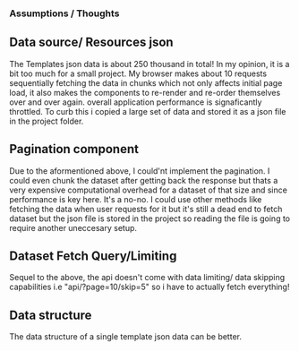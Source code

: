 ### Assumptions / Thoughts

## Data source/ Resources json
  The Templates json data is about 250 thousand in total! In my opinion, it is a bit too much for 
  a small project. My browser makes about 10 requests sequentially fetching the data in chunks which
  not only affects initial page load, it also makes the components to re-render and re-order themselves over and over again. overall application performance is signaficantly throttled.
    To curb this i copied a large set of data and stored it as a json file in the project folder. 

## Pagination component
  Due to the aformentioned above, I could'nt implement the pagination. I could even chunk the dataset after
  getting back the response but thats a very expensive computational overhead for a dataset of that size and
  since performance is key here. It's a no-no.
  I could use other methods like fetching the data when user requests for it but it's still a dead end
  to fetch dataset but the json file is stored in the project so reading the file is going to require another uneccesary setup.

## Dataset Fetch Query/Limiting
  Sequel to the above, the api doesn't come with data limiting/ data skipping capabilities i.e "api/?page=10/skip=5" so i have to actually fetch everything! 


## Data structure
  The data structure of a single template json data can be better.




